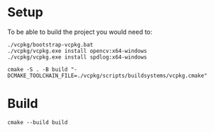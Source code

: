 # Setup

To be able to build the project you would need to:

```
./vcpkg/bootstrap-vcpkg.bat
./vcpkg/vcpkg.exe install opencv:x64-windows
./vcpkg/vcpkg.exe install spdlog:x64-windows

cmake -S . -B build "-DCMAKE_TOOLCHAIN_FILE=./vcpkg/scripts/buildsystems/vcpkg.cmake"
```

# Build

```
cmake --build build
```